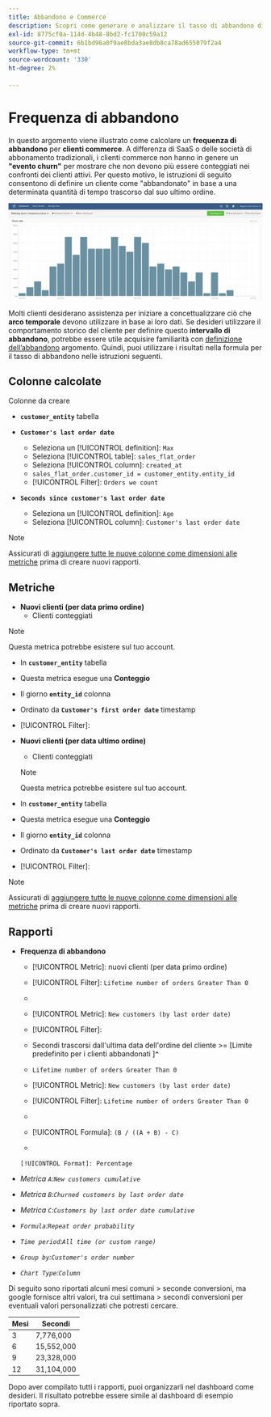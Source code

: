 ```yaml
---
title: Abbandono e Commerce
description: Scopri come generare e analizzare il tasso di abbandono di Commerce.
exl-id: 8775cf0a-114d-4b48-8bd2-fc1700c59a12
source-git-commit: 6b1bd96a0f9ae8bda3ae8db8ca78ad655079f2a4
workflow-type: tm+mt
source-wordcount: '330'
ht-degree: 2%

---
```


# Frequenza di abbandono

In questo argomento viene illustrato come calcolare un **frequenza di abbandono** per **clienti commerce**. A differenza di SaaS o delle società di abbonamento tradizionali, i clienti commerce non hanno in genere un **&quot;evento churn&quot;** per mostrare che non devono più essere conteggiati nei confronti dei clienti attivi. Per questo motivo, le istruzioni di seguito consentono di definire un cliente come &quot;abbandonato&quot; in base a una determinata quantità di tempo trascorso dal suo ultimo ordine.

![](../../assets/Churn_rate_image.png)

Molti clienti desiderano assistenza per iniziare a concettualizzare ciò che **arco temporale** devono utilizzare in base ai loro dati. Se desideri utilizzare il comportamento storico del cliente per definire questo **intervallo di abbandono**, potrebbe essere utile acquisire familiarità con [definizione dell’abbandono](../analysis/define-cust-churn.md) argomento. Quindi, puoi utilizzare i risultati nella formula per il tasso di abbandono nelle istruzioni seguenti.

## Colonne calcolate

Colonne da creare

* **`customer_entity`** tabella
* **`Customer's last order date`**
   * Seleziona un [!UICONTROL definition]: `Max`
   * Seleziona [!UICONTROL table]: `sales_flat_order`
   * Seleziona [!UICONTROL column]: `created_at`
   * `sales_flat_order.customer_id = customer_entity.entity_id`
   * [!UICONTROL Filter]: `Orders we count`

* **`Seconds since customer's last order date`**
   * Seleziona un [!UICONTROL definition]: `Age`
   * Seleziona [!UICONTROL column]: `Customer's last order date`

>[!NOTE]
>
>Assicurati di [aggiungere tutte le nuove colonne come dimensioni alle metriche](../data-warehouse-mgr/manage-data-dimensions-metrics.md) prima di creare nuovi rapporti.

## Metriche

* **Nuovi clienti (per data primo ordine)**
   * Clienti conteggiati

>[!NOTE]
>
>Questa metrica potrebbe esistere sul tuo account.

* In **`customer_entity`** tabella
* Questa metrica esegue una **Conteggio**
* Il giorno **`entity_id`** colonna
* Ordinato da **`Customer's first order date`** timestamp
* [!UICONTROL Filter]:

* **Nuovi clienti (per data ultimo ordine)**
   * Clienti conteggiati

   >[!NOTE]
   >
   >Questa metrica potrebbe esistere sul tuo account.

* In **`customer_entity`** tabella
* Questa metrica esegue una **Conteggio**
* Il giorno **`entity_id`** colonna
* Ordinato da **`Customer's last order date`** timestamp
* [!UICONTROL Filter]:

>[!NOTE]
>
>Assicurati di [aggiungere tutte le nuove colonne come dimensioni alle metriche](../data-warehouse-mgr/manage-data-dimensions-metrics.md) prima di creare nuovi rapporti.

## Rapporti

* **Frequenza di abbandono**
   * [!UICONTROL Metric]: nuovi clienti (per data primo ordine)
   * [!UICONTROL Filter]: `Lifetime number of orders Greater Than 0`
   * 
      [!UICONTROL Perspective]: `Cumulative`
   * [!UICONTROL Metric]: `New customers (by last order date)`
   * [!UICONTROL Filter]:
   * Secondi trascorsi dall&#39;ultima data dell&#39;ordine del cliente >= [Limite predefinito per i clienti abbandonati ]**`^`**
   * `Lifetime number of orders Greater Than 0`

   * [!UICONTROL Metric]: `New customers (by last order date)`
   * [!UICONTROL Filter]: `Lifetime number of orders Greater Than 0`
   * 
      [!UICONTROL Perspective]: Cumulative
   * [!UICONTROL Formula]: `(B / ((A + B) - C)`
   * 

      [!UICONTROL Format]: Percentage

* *Metrica `A`:`New customers cumulative`*
* *Metrica `B`:`Churned customers by last order date`*
* *Metrica `C`:`Customers by last order date cumulative`*
* *`Formula`:`Repeat order probability`*
* *`Time period`:`All time (or custom range)`*
* *`Group by`:`Customer's order number`*
* *`Chart Type`:`Column`*

Di seguito sono riportati alcuni mesi comuni > seconde conversioni, ma google fornisce altri valori, tra cui settimana > secondi conversioni per eventuali valori personalizzati che potresti cercare.

| **Mesi** | **Secondi** |
|---|---|
| 3 | 7,776,000 |
| 6 | 15,552,000 |
| 9 | 23,328,000 |
| 12 | 31,104,000 |

Dopo aver compilato tutti i rapporti, puoi organizzarli nel dashboard come desideri. Il risultato potrebbe essere simile al dashboard di esempio riportato sopra.
